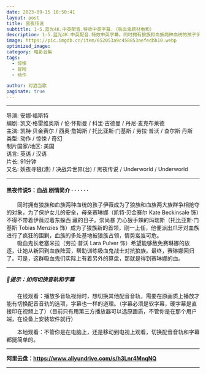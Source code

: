 ```yaml
---
date: 2023-09-15 18:50:41
layout: post
title: 黑夜传说
subtitle: 1-5.蓝光4K.中英配音.特效中英字幕.（吸血鬼题材电影）
description: 1-5.蓝光4K.中英配音.特效中英字幕。同时拥有狼族和血族两种血统的孩子伊薇成为了狼族和血族两大族群争相抢夺的对象，为了保护女儿的安全，母亲赛琳娜（凯特·贝金赛尔 Kate Beckinsale 饰）不得不带着伊薇过着东躲西 藏的日子。崇尚暴 力心狠手辣的玛瑞斯......
image: https://pic.imgdb.cn/item/652053a9c458853aefedbb10.webp
optimized_image: 
category: 电影合集
tags:
  - 惊悚
  - 冒险
  - 动作

author: 对酒当歌
paginate: true
---
```


---

导演: 安娜·福斯特  
编剧: 凯文·格雷维奥斯 / 伦·怀斯曼 / 科里·古德曼 / 丹尼·麦克布莱德  
主演: 凯特·贝金赛尔 / 西奥·詹姆斯 / 托比亚斯·门基斯 / 劳拉·普沃 / 查尔斯·丹斯  
类型: 动作 / 惊悚 / 奇幻  
制片国家/地区: 美国  
语言: 英语 / 汉语  
片长: 91分钟  
又名: 妖夜寻狼(港) / 决战异世界(台) / 黑夜传说 / Underworld  / Underworld  

---

#### 黑夜传说5：血战 剧情简介 · · · · · ·

　　同时拥有狼族和血族两种血统的孩子伊薇成为了狼族和血族两大族群争相抢夺的对象，为了保护女儿的安全，母亲赛琳娜（凯特·贝金赛尔 Kate Beckinsale 饰）不得不带着伊薇过着东躲西 藏的日子。崇尚暴 力心狠手辣的玛瑞斯（托比亚斯·门基斯 Tobias Menzies 饰）成为了狼族新的首领，刚一上任，他便派出爪牙对血族进行了疯狂的围剿，血族的多处基地被狼族占领，情势岌岌可危。  
　　吸血鬼长老塞米拉（劳拉·普沃 Lara Pulver 饰）希望能够赦免赛琳娜的放逐，让她从新回到血族阵营，帮助训练吸血鬼战士对抗狼族。最终，赛琳娜回归了。可是，这群吸血鬼们实际上有着另外的算盘，那就是得到赛琳娜的血。  

---

##### 🔔提示：如何切换音轨和字幕

　　在线观看：播放多音轨视频时，想切换其他配音音轨，需要在原画质上播放才能有切换配音音轨的选项，字幕也一样的道理。（字幕必须是软字幕，硬字幕是直接印在视频上了）（目前只有用第三方播放器可以选原画质，不管你是在那个用户端，在设备上安装软件就行）

　　本地观看：不管你是在电脑上，还是移动到电视上观看，切换配音音轨和字幕都挺简单的。

---

**阿里云盘：<https://www.aliyundrive.com/s/h3Lnr4MnqNQ>**

---
